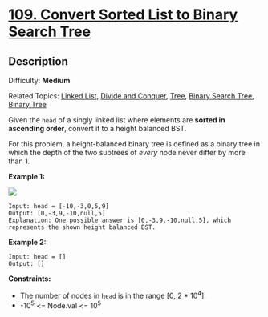 # [109\. Convert Sorted List to Binary Search Tree](https://leetcode.com/problems/convert-sorted-list-to-binary-search-tree/)

## Description

Difficulty: **Medium**  

Related Topics: [Linked List](https://leetcode.com/tag/linked-list/), [Divide and Conquer](https://leetcode.com/tag/divide-and-conquer/), [Tree](https://leetcode.com/tag/tree/), [Binary Search Tree](https://leetcode.com/tag/binary-search-tree/), [Binary Tree](https://leetcode.com/tag/binary-tree/)


Given the `head` of a singly linked list where elements are **sorted in ascending order**, convert it to a height balanced BST.

For this problem, a height-balanced binary tree is defined as a binary tree in which the depth of the two subtrees of _every_ node never differ by more than 1.

**Example 1:**

![](https://assets.leetcode.com/uploads/2020/08/17/linked.jpg)

```
Input: head = [-10,-3,0,5,9]
Output: [0,-3,9,-10,null,5]
Explanation: One possible answer is [0,-3,9,-10,null,5], which represents the shown height balanced BST.
```

**Example 2:**

```
Input: head = []
Output: []
```

**Constraints:**

*   The number of nodes in `head` is in the range [0, 2 * 10<sup>4</sup>].
*   -10<sup>5</sup> <= Node.val <= 10<sup>5</sup>